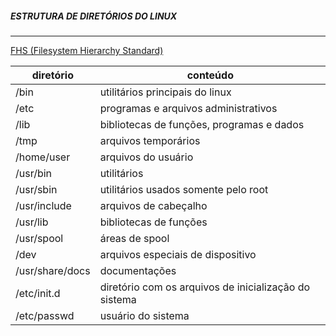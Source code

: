 
##### ESTRUTURA DE DIRETÓRIOS DO LINUX
***
[FHS (Filesystem Hierarchy Standard)](https://en.wikipedia.org/wiki/Filesystem_Hierarchy_Standard)

| diretório | conteúdo |
|---|---|
|/bin | utilitários principais do linux
|/etc | programas e arquivos administrativos
|/lib | bibliotecas de funções, programas e dados
|/tmp | arquivos temporários
|/home/user | arquivos do usuário
|/usr/bin | utilitários
|/usr/sbin | utilitários usados somente pelo root
|/usr/include | arquivos de cabeçalho
|/usr/lib | bibliotecas de funções
|/usr/spool | áreas de spool
|/dev | arquivos especiais de dispositivo
|/usr/share/docs| documentações
|/etc/init.d| diretório com os arquivos de inicialização do sistema
|/etc/passwd | usuário do sistema





